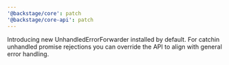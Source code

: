 ```yaml
---
'@backstage/core': patch
'@backstage/core-api': patch
---
```


Introducing new UnhandledErrorForwarder installed by default. For catchin unhandled promise rejections you can override the API to align with general error handling.
